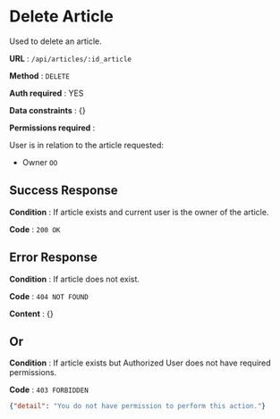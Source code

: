 # Delete Article

Used to delete an article.

**URL** : `/api/articles/:id_article`

**Method** : `DELETE`

**Auth required** : YES

**Data constraints** : {}

**Permissions required** :

User is in relation to the article requested:

* Owner `OO`

## Success Response

**Condition** : If article exists and current user is the owner of the article.

**Code** : `200 OK`

## Error Response

**Condition** : If article does not exist.

**Code** : `404 NOT FOUND`

**Content** : {}

## Or

**Condition** : If article exists but Authorized User does not have required permissions.

**Code** : `403 FORBIDDEN`

```json
{"detail": "You do not have permission to perform this action."}
```
